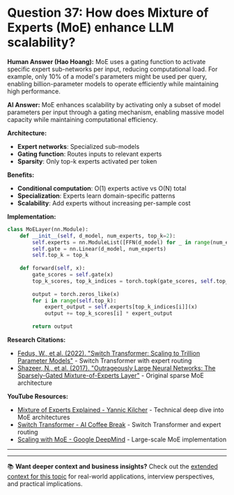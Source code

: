 # Question 37: How does Mixture of Experts (MoE) enhance LLM scalability?

**Human Answer (Hao Hoang):**
MoE uses a gating function to activate specific expert sub-networks per input, reducing computational load. For example, only 10% of a model's parameters might be used per query, enabling billion-parameter models to operate efficiently while maintaining high performance.

**AI Answer:**
MoE enhances scalability by activating only a subset of model parameters per input through a gating mechanism, enabling massive model capacity while maintaining computational efficiency.

**Architecture:**
- **Expert networks**: Specialized sub-models
- **Gating function**: Routes inputs to relevant experts
- **Sparsity**: Only top-k experts activated per token

**Benefits:**
- **Conditional computation**: O(1) experts active vs O(N) total
- **Specialization**: Experts learn domain-specific patterns
- **Scalability**: Add experts without increasing per-sample cost

**Implementation:**
```python
class MoELayer(nn.Module):
    def __init__(self, d_model, num_experts, top_k=2):
        self.experts = nn.ModuleList([FFN(d_model) for _ in range(num_experts)])
        self.gate = nn.Linear(d_model, num_experts)
        self.top_k = top_k
    
    def forward(self, x):
        gate_scores = self.gate(x)
        top_k_scores, top_k_indices = torch.topk(gate_scores, self.top_k)
        
        output = torch.zeros_like(x)
        for i in range(self.top_k):
            expert_output = self.experts[top_k_indices[i]](x)
            output += top_k_scores[i] * expert_output
        
        return output
```

**Research Citations:**
- [Fedus, W., et al. (2022). "Switch Transformer: Scaling to Trillion Parameter Models"](https://arxiv.org/abs/2101.03961) - Switch Transformer with expert routing
- [Shazeer, N., et al. (2017). "Outrageously Large Neural Networks: The Sparsely-Gated Mixture-of-Experts Layer"](https://arxiv.org/abs/1701.06538) - Original sparse MoE architecture

**YouTube Resources:**
- [Mixture of Experts Explained - Yannic Kilcher](https://www.youtube.com/watch?v=3AIpPlzM_qs) - Technical deep dive into MoE architectures
- [Switch Transformer - AI Coffee Break](https://www.youtube.com/watch?v=T2VmBGl18zI) - Switch Transformer and expert routing
- [Scaling with MoE - Google DeepMind](https://www.youtube.com/watch?v=mJoK1Hm2BgQ) - Large-scale MoE implementation

---

---

📚 **Want deeper context and business insights?** Check out the [extended context for this topic](content/37_mixture_of_experts_context.md) for real-world applications, interview perspectives, and practical implications.